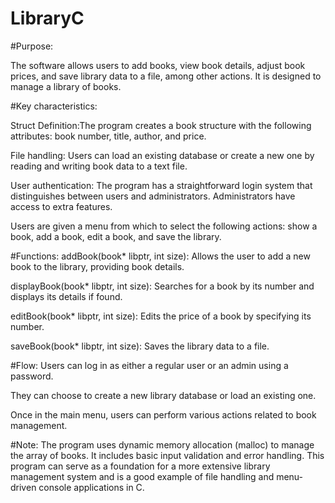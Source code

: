 # LibraryC

#Purpose:

The software allows users to add books, view book details, adjust book prices, and save library data to a file, among other actions. It is designed to manage a library of books.



#Key characteristics:

Struct Definition:The program creates a book structure with the following attributes: book number, title, author, and price.

File handling: Users can load an existing database or create a new one by reading and writing book data to a text file.

User authentication: The program has a straightforward login system that distinguishes between users and administrators. Administrators have access to extra features.

Users are given a menu from which to select the following actions: show a book, add a book, edit a book, and save the library.




#Functions:
addBook(book* libptr, int size): Allows the user to add a new book to the library, providing book details.

displayBook(book* libptr, int size): Searches for a book by its number and displays its details if found.

editBook(book* libptr, int size): Edits the price of a book by specifying its number.

saveBook(book* libptr, int size): Saves the library data to a file.




#Flow:
Users can log in as either a regular user or an admin using a password.

They can choose to create a new library database or load an existing one.

Once in the main menu, users can perform various actions related to book management.



#Note:
The program uses dynamic memory allocation (malloc) to manage the array of books.
It includes basic input validation and error handling.
This program can serve as a foundation for a more extensive library management system and is a good example of file handling and menu-driven console applications in C.
